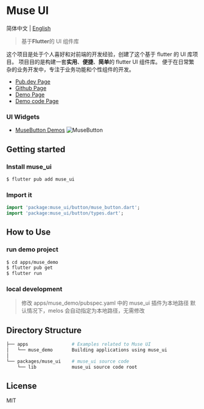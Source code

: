 # Muse UI

简体中文 | [English](./README.md)

> 基于**Flutter**的 UI 组件库

这个项目是处于个人喜好和对前端的开发经验，创建了这个基于 flutter 的 UI 库项目。
项目目的是构建一套**实用**、**便捷**、**简单**的 flutter UI 组件库。
便于在日常繁杂的业务开发中，专注于业务功能和个性组件的开发。

- [Pub.dev Page](https://pub.dev/packages/muse_ui)
- [Github Page](https://github.com/eugene2799/muse_ui)
- [Demo Page](https://eugene2799.github.io/muse_ui/)
- [Demo code Page](https://github.com/eugene2799/muse_ui/tree/master/apps/muse_demo)

### UI Widgets

- [MuseButton Demos](https://github.com/eugene2799/muse_ui/tree/master/apps/muse_demo/lib/demos/button)
  ![MuseButton](http://oss.musetools.uk/pic/musebutton.png)

## Getting started

### Install muse_ui

```bash
$ flutter pub add muse_ui
```

### Import it

```dart
import 'package:muse_ui/button/muse_button.dart';
import 'package:muse_ui/button/types.dart';
```

## How to Use

### run demo project

```bash
$ cd apps/muse_demo
$ flutter pub get
$ flutter run
```

### local development

> 修改 apps/muse_demo/pubspec.yaml 中的 muse_ui 插件为本地路径
> 默认情况下，melos 会自动指定为本地路径，无需修改

## Directory Structure

```bash
├── apps                # Examples related to Muse UI
│   └── muse_demo       Building applications using muse_ui
│
└── packages/muse_ui    # muse_ui source code
    └── lib             muse_ui source code root
```

## License

MIT

